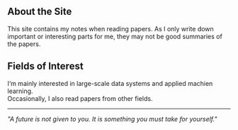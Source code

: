 ## About the Site

This site contains my notes when reading papers. As I only write down important or interesting parts for me,  they may not be good summaries of the papers.

## Fields of Interest

I‘m mainly interested in large-scale data systems and applied machien learning.  
Occasionally, I also read papers from other fields.

---

*"A future is not given to you. It is something you must take for yourself."*


